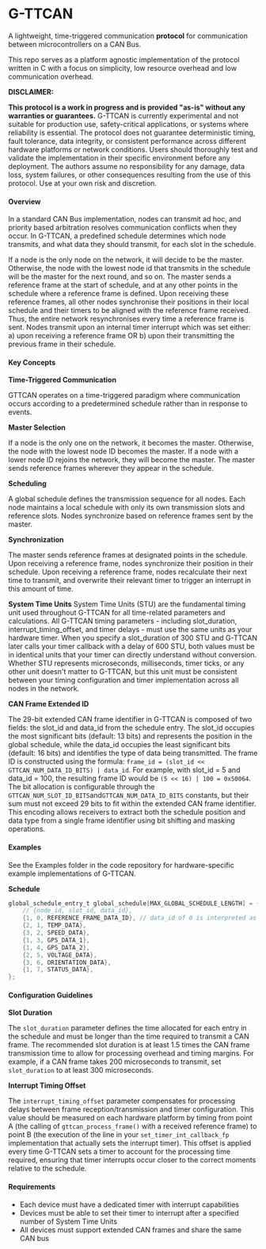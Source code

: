 # G-TTCAN

A lightweight, time-triggered communication **protocol** for communication between microcontrollers on a CAN Bus.

This repo serves as a platform agnostic implementation of the protocol written in C with a focus on simplicity, low resource overhead and low communication overhead.

**DISCLAIMER:**

**This protocol is a work in progress and is provided "as-is" without any warranties or guarantees.** G-TTCAN is currently experimental and not suitable for production use, safety-critical applications, or systems where reliability is essential. The protocol does not guarantee deterministic timing, fault tolerance, data integrity, or consistent performance across different hardware platforms or network conditions. Users should thoroughly test and validate the implementation in their specific environment before any deployment. The authors assume no responsibility for any damage, data loss, system failures, or other consequences resulting from the use of this protocol. Use at your own risk and discretion.

#### Overview

In a standard CAN Bus implementation, nodes can transmit ad hoc, and priority based arbitration resolves communication conflicts when they occur. In G-TTCAN, a predefined schedule determines which node transmits, and what data they should transmit, for each slot in the schedule.

If a node is the only node on the network, it will decide to be the master. Otherwise, the node with the lowest node id that transmits in the schedule will be the master for the next round, and so on. The master sends a reference frame at the start of schedule, and at any other points in the schedule where a reference frame is defined. Upon receiving these reference frames, all other nodes synchronise their positions in their local schedule and their timers to be aligned with the reference frame received. Thus, the entire network resynchronises every time a reference frame is sent. Nodes transmit upon an internal timer interrupt which was set either: a) upon receiving a reference frame OR b) upon their transmitting the previous frame in their schedule.

#### Key Concepts

**Time-Triggered Communication**

GTTCAN operates on a time-triggered paradigm where communication occurs according to a predetermined schedule rather than in response to events.

**Master Selection**

If a node is the only one on the network, it becomes the master. Otherwise, the node with the lowest node ID becomes the master. If a node with a lower node ID rejoins the network, they will become the master. The master sends reference frames wherever they appear in the schedule.

**Scheduling**

A global schedule defines the transmission sequence for all nodes.
Each node maintains a local schedule with only its own transmission slots and reference slots.
Nodes synchronize based on reference frames sent by the master.

**Synchronization**

The master sends reference frames at designated points in the schedule.
Upon receiving a reference frame, nodes synchronize their position in their schedule.
Upon receiving a reference frame, nodes recalculate their next time to transmit, and overwrite their relevant timer to trigger an interrupt in this amount of time.

**System Time Units**
System Time Units (STU) are the fundamental timing unit used throughout G-TTCAN for all time-related parameters and calculations. All G-TTCAN timing parameters - including slot_duration, interrupt_timing_offset, and timer delays - must use the same units as your hardware timer. When you specify a slot_duration of 300 STU and G-TTCAN later calls your timer callback with a delay of 600 STU, both values must be in identical units that your timer can directly understand without conversion. Whether STU represents microseconds, milliseconds, timer ticks, or any other unit doesn't matter to G-TTCAN, but this unit must be consistent between your timing configuration and timer implementation across all nodes in the network.

**CAN Frame Extended ID**

The 29-bit extended CAN frame identifier in G-TTCAN is composed of two fields: the slot_id and data_id from the schedule entry. The slot_id occupies the most significant bits (default: 13 bits) and represents the position in the global schedule, while the data_id occupies the least significant bits (default: 16 bits) and identifies the type of data being transmitted. The frame ID is constructed using the formula: `frame_id = (slot_id << GTTCAN_NUM_DATA_ID_BITS) | data_id`. For example, with slot_id = 5 and data_id = 100, the resulting frame ID would be `(5 << 16) | 100 = 0x50064`. The bit allocation is configurable through the `GTTCAN_NUM_SLOT_ID_BITS`and`GTTCAN_NUM_DATA_ID_BITS` constants, but their sum must not exceed 29 bits to fit within the extended CAN frame identifier. This encoding allows receivers to extract both the schedule position and data type from a single frame identifier using bit shifting and masking operations.

#### Examples

See the Examples folder in the code repository for hardware-specific example implementations of G-TTCAN.

**Schedule**

```c
global_schedule_entry_t global_schedule[MAX_GLOBAL_SCHEDULE_LENGTH] = {
    // {node_id, slot_id, data_id},
    {1, 0, REFERENCE_FRAME_DATA_ID}, // data_id of 0 is interpreted as a reference frame, send at the start, and throughout the schedule as necessary
    {2, 1, TEMP_DATA},
    {3, 2, SPEED_DATA},
    {1, 3, GPS_DATA_1},
    {1, 4, GPS_DATA_2},
    {2, 5, VOLTAGE_DATA},
    {3, 6, ORIENTATION_DATA},
    {1, 7, STATUS_DATA},
};
```

#### Configuration Guidelines

****Slot Duration****

The `slot_duration` parameter defines the time allocated for each entry in the schedule and must be longer than the time required to transmit a CAN frame. The recommended slot duration is at least 1.5 times the CAN frame transmission time to allow for processing overhead and timing margins. For example, if a CAN frame takes 200 microseconds to transmit, set `slot_duration` to at least 300 microseconds.

**Interrupt Timing Offset**

The `interrupt_timing_offset` parameter compensates for processing delays between frame reception/transmission and timer configuration. This value should be measured on each hardware platform by timing from point A (the calling of `gttcan_process_frame()` with a received reference frame) to point B (the execution of the line in your `set_timer_int_callback_fp` implementation that actually sets the interrupt timer). This offset is applied every time G-TTCAN sets a timer to account for the processing time required, ensuring that timer interrupts occur closer to the correct moments relative to the schedule.

#### Requirements

- Each device must have a dedicated timer with interrupt capabilities
- Devices must be able to set their timer to interrupt after a specified number of System Time Units
- All devices must support extended CAN frames and share the same CAN bus
